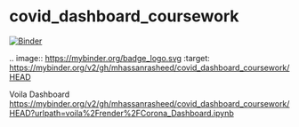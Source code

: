 # covid_dashboard_coursework

[![Binder](https://mybinder.org/badge_logo.svg)](https://mybinder.org/v2/gh/mhassanrasheed/covid_dashboard_coursework/HEAD)



.. image:: https://mybinder.org/badge_logo.svg
 :target: https://mybinder.org/v2/gh/mhassanrasheed/covid_dashboard_coursework/HEAD

Voila Dashboard
https://mybinder.org/v2/gh/mhassanrasheed/covid_dashboard_coursework/HEAD?urlpath=voila%2Frender%2FCorona_Dashboard.ipynb
